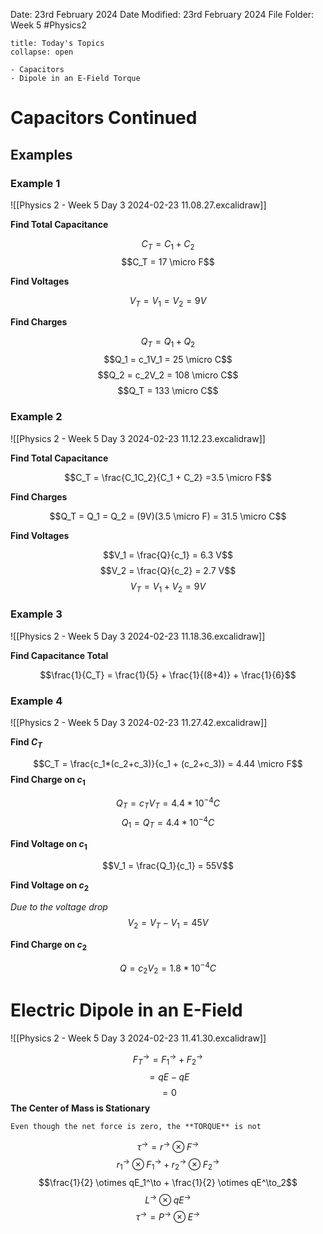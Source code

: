 Date: 23rd February 2024
Date Modified: 23rd February 2024
File Folder: Week 5
#Physics2

```ad-abstract
title: Today's Topics
collapse: open

- Capacitors
- Dipole in an E-Field Torque

```

# Capacitors Continued

## Examples

### Example 1

![[Physics 2 - Week 5 Day 3 2024-02-23 11.08.27.excalidraw]]

**Find Total Capacitance**

$$C_T = C_1 + C_2$$
$$C_T = 17 \micro F$$

**Find Voltages**

$$V_T = V_1 =V_2 = 9V$$

**Find Charges**

$$Q_T = Q_1 + Q_2$$
$$Q_1 = c_1V_1 = 25 \micro C$$
$$Q_2 = c_2V_2 = 108 \micro C$$
$$Q_T = 133 \micro C$$
### Example 2

![[Physics 2 - Week 5 Day 3 2024-02-23 11.12.23.excalidraw]]

**Find Total Capacitance**

$$C_T = \frac{C_1C_2}{C_1 + C_2} =3.5 \micro F$$

**Find Charges**

$$Q_T = Q_1 = Q_2 = (9V)(3.5 \micro F) = 31.5 \micro C$$

**Find Voltages**

$$V_1 = \frac{Q}{c_1} = 6.3 V$$
$$V_2 = \frac{Q}{c_2} = 2.7 V$$
$$V_T = V_1 + V_2 = 9V$$

### Example 3

![[Physics 2 - Week 5 Day 3 2024-02-23 11.18.36.excalidraw]]

**Find Capacitance Total**

$$\frac{1}{C_T} = \frac{1}{5} + \frac{1}{(8+4)} + \frac{1}{6}$$

### Example 4

![[Physics 2 - Week 5 Day 3 2024-02-23 11.27.42.excalidraw]]

**Find $C_T$**

$$C_T = \frac{c_1*(c_2+c_3)}{c_1 + (c_2+c_3)} = 4.44 \micro F$$
**Find Charge on $c_1$**

$$Q_T = c_T V_T = 4.4*10^{-4} C$$
$$Q_1 = Q_T = 4.4*10^{-4} C$$

**Find Voltage on $c_1$**

$$V_1 = \frac{Q_1}{c_1} = 55V$$

**Find Voltage on $c_2$**

*Due to the voltage drop*
$$V_2 = V_T - V_1 = 45 V$$
	
**Find Charge on $c_2$**

$$Q = c_2V_2 = 1.8*10^{-4} C$$

# Electric Dipole in an E-Field

![[Physics 2 - Week 5 Day 3 2024-02-23 11.41.30.excalidraw]]

$$F_T^\to = F_1^\to + F_2^\to$$
$$=qE-qE$$$$=0$$
**The Center of Mass is Stationary**

```ad-important
Even though the net force is zero, the **TORQUE** is not
```

$$\tau^\to = r^\to \otimes F^\to$$
$$r_1^\to \otimes F_1^\to + r_2^\to \otimes F_2^\to$$
$$\frac{1}{2} \otimes qE_1^\to + \frac{1}{2} \otimes qE^\to_2$$
$$L^\to \otimes qE^\to$$
$$\tau^\to = P^\to \otimes E^\to$$

